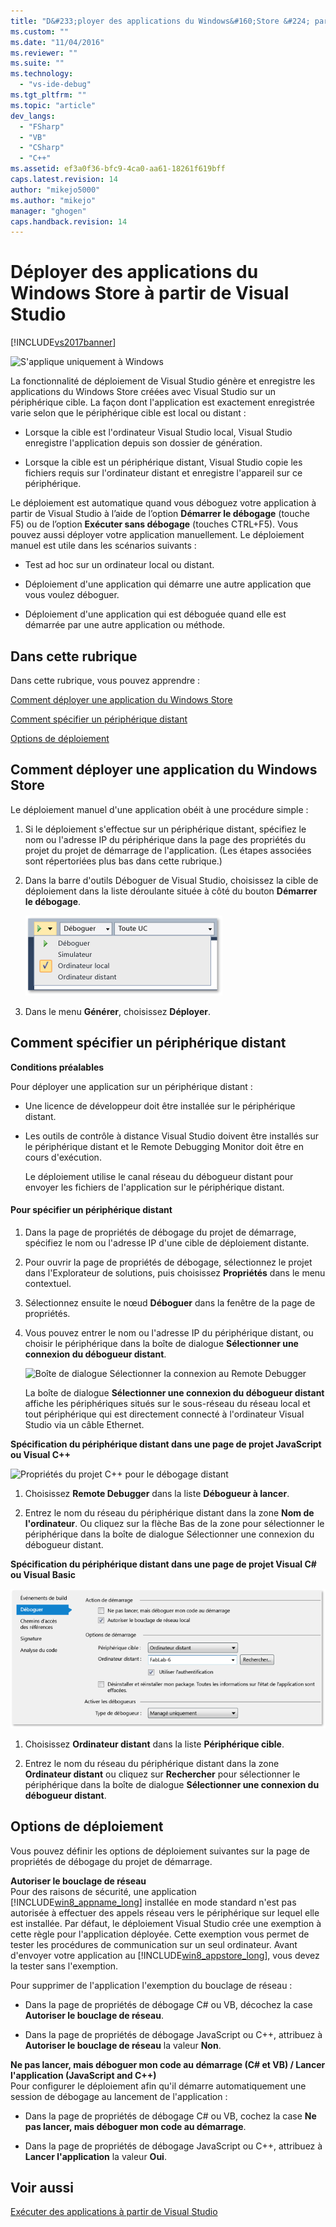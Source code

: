 ```yaml
---
title: "D&#233;ployer des applications du Windows&#160;Store &#224; partir de Visual Studio | Microsoft Docs"
ms.custom: ""
ms.date: "11/04/2016"
ms.reviewer: ""
ms.suite: ""
ms.technology: 
  - "vs-ide-debug"
ms.tgt_pltfrm: ""
ms.topic: "article"
dev_langs: 
  - "FSharp"
  - "VB"
  - "CSharp"
  - "C++"
ms.assetid: ef3a0f36-bfc9-4ca0-aa61-18261f619bff
caps.latest.revision: 14
author: "mikejo5000"
ms.author: "mikejo"
manager: "ghogen"
caps.handback.revision: 14
---
```

# D&#233;ployer des applications du Windows&#160;Store &#224; partir de Visual Studio
[!INCLUDE[vs2017banner](../code-quality/includes/vs2017banner.md)]

![S'applique uniquement à Windows](../debugger/media/windows_only_content.png "windows\_only\_content")  
  
 La fonctionnalité de déploiement de Visual Studio génère et enregistre les applications du Windows Store créées avec Visual Studio sur un périphérique cible. La façon dont l'application est exactement enregistrée varie selon que le périphérique cible est local ou distant :  
  
-   Lorsque la cible est l'ordinateur Visual Studio local, Visual Studio enregistre l'application depuis son dossier de génération.  
  
-   Lorsque la cible est un périphérique distant, Visual Studio copie les fichiers requis sur l'ordinateur distant et enregistre l'appareil sur ce périphérique.  
  
 Le déploiement est automatique quand vous déboguez votre application à partir de Visual Studio à l’aide de l’option **Démarrer le débogage** \(touche F5\) ou de l’option **Exécuter sans débogage** \(touches CTRL\+F5\). Vous pouvez aussi déployer votre application manuellement. Le déploiement manuel est utile dans les scénarios suivants :  
  
-   Test ad hoc sur un ordinateur local ou distant.  
  
-   Déploiement d'une application qui démarre une autre application que vous voulez déboguer.  
  
-   Déploiement d'une application qui est déboguée quand elle est démarrée par une autre application ou méthode.  
  
##  <a name="BKMK_In_this_topic"></a> Dans cette rubrique  
 Dans cette rubrique, vous pouvez apprendre :  
  
 [Comment déployer une application du Windows Store](#BKMK_How_to_deploy_a_Windows_Store_app)  
  
 [Comment spécifier un périphérique distant](#BKMK_How_to_specify_a_remote_device)  
  
 [Options de déploiement](#BKMK_Deployment_options)  
  
##  <a name="BKMK_How_to_deploy_a_Windows_Store_app"></a> Comment déployer une application du Windows Store  
 Le déploiement manuel d'une application obéit à une procédure simple :  
  
1.  Si le déploiement s'effectue sur un périphérique distant, spécifiez le nom ou l'adresse IP du périphérique dans la page des propriétés du projet du projet de démarrage de l'application. \(Les étapes associées sont répertoriées plus bas dans cette rubrique.\)  
  
2.  Dans la barre d'outils Déboguer de Visual Studio, choisissez la cible de déploiement dans la liste déroulante située à côté du bouton **Démarrer le débogage**.  
  
     ![Exécution sur l'ordinateur local](../debugger/media/vsrun_f5_local.png "VSRUN\_F5\_Local")  
  
3.  Dans le menu **Générer**, choisissez **Déployer**.  
  
##  <a name="BKMK_How_to_specify_a_remote_device"></a> Comment spécifier un périphérique distant  
 **Conditions préalables**  
  
 Pour déployer une application sur un périphérique distant :  
  
-   Une licence de développeur doit être installée sur le périphérique distant.  
  
-   Les outils de contrôle à distance Visual Studio doivent être installés sur le périphérique distant et le Remote Debugging Monitor doit être en cours d'exécution.  
  
     Le déploiement utilise le canal réseau du débogueur distant pour envoyer les fichiers de l'application sur le périphérique distant.  
  
#### Pour spécifier un périphérique distant  
  
1.  Dans la page de propriétés de débogage du projet de démarrage, spécifiez le nom ou l'adresse IP d'une cible de déploiement distante.  
  
2.  Pour ouvrir la page de propriétés de débogage, sélectionnez le projet dans l'Explorateur de solutions, puis choisissez **Propriétés** dans le menu contextuel.  
  
3.  Sélectionnez ensuite le nœud **Déboguer** dans la fenêtre de la page de propriétés.  
  
4.  Vous pouvez entrer le nom ou l'adresse IP du périphérique distant, ou choisir le périphérique dans la boîte de dialogue **Sélectionner une connexion du débogueur distant**.  
  
     ![Boîte de dialogue Sélectionner la connexion au Remote Debugger](../debugger/media/vsrun_selectremotedebuggerdlg.png "VSRUN\_SelectRemoteDebuggerDlg")  
  
     La boîte de dialogue **Sélectionner une connexion du débogueur distant** affiche les périphériques situés sur le sous\-réseau du réseau local et tout périphérique qui est directement connecté à l'ordinateur Visual Studio via un câble Ethernet.  
  
 **Spécification du périphérique distant dans une page de projet JavaScript ou Visual C\+\+**  
  
 ![Propriétés du projet C&#43;&#43; pour le débogage distant](../debugger/media/vsrun_cpp_projprop_remote.png "VSRUN\_CPP\_ProjProp\_Remote")  
  
1.  Choisissez **Remote Debugger** dans la liste **Débogueur à lancer**.  
  
2.  Entrez le nom du réseau du périphérique distant dans la zone **Nom de l'ordinateur**. Ou cliquez sur la flèche Bas de la zone pour sélectionner le périphérique dans la boîte de dialogue Sélectionner une connexion du débogueur distant.  
  
 **Spécification du périphérique distant dans une page de projet Visual C\# ou Visual Basic**  
  
 ![Propriétés du projet managé pour le débogage distant](../debugger/media/vsrun_managed_projprop_remote.png "VSRUN\_Managed\_ProjProp\_Remote")  
  
1.  Choisissez **Ordinateur distant** dans la liste **Périphérique cible**.  
  
2.  Entrez le nom du réseau du périphérique distant dans la zone **Ordinateur distant** ou cliquez sur **Rechercher** pour sélectionner le périphérique dans la boîte de dialogue **Sélectionner une connexion du débogueur distant**.  
  
##  <a name="BKMK_Deployment_options"></a> Options de déploiement  
 Vous pouvez définir les options de déploiement suivantes sur la page de propriétés de débogage du projet de démarrage.  
  
 **Autoriser le bouclage de réseau**  
 Pour des raisons de sécurité, une application [!INCLUDE[win8_appname_long](../debugger/includes/win8_appname_long_md.md)] installée en mode standard n'est pas autorisée à effectuer des appels réseau vers le périphérique sur lequel elle est installée. Par défaut, le déploiement Visual Studio crée une exemption à cette règle pour l'application déployée. Cette exemption vous permet de tester les procédures de communication sur un seul ordinateur. Avant d'envoyer votre application au [!INCLUDE[win8_appstore_long](../debugger/includes/win8_appstore_long_md.md)], vous devez la tester sans l'exemption.  
  
 Pour supprimer de l'application l'exemption du bouclage de réseau :  
  
-   Dans la page de propriétés de débogage C\# ou VB, décochez la case **Autoriser le bouclage de réseau**.  
  
-   Dans la page de propriétés de débogage JavaScript ou C\+\+, attribuez à **Autoriser le bouclage de réseau** la valeur **Non**.  
  
 **Ne pas lancer, mais déboguer mon code au démarrage \(C\# et VB\) \/ Lancer l'application \(JavaScript and C\+\+\)**  
 Pour configurer le déploiement afin qu'il démarre automatiquement une session de débogage au lancement de l'application :  
  
-   Dans la page de propriétés de débogage C\# ou VB, cochez la case **Ne pas lancer, mais déboguer mon code au démarrage**.  
  
-   Dans la page de propriétés de débogage JavaScript ou C\+\+, attribuez à **Lancer l'application** la valeur **Oui**.  
  
## Voir aussi  
 [Exécuter des applications à partir de Visual Studio](../debugger/run-store-apps-from-visual-studio.md)